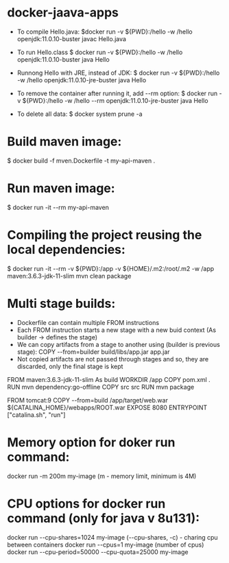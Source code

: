 # docker-jaava-apps

* To compile Hello.java:
$docker run -v ${PWD}:/hello -w /hello openjdk:11.0.10-buster javac Hello.java

* To run Hello.class
$ docker run -v ${PWD}:/hello -w /hello openjdk:11.0.10-buster java Hello

* Runnong Hello with JRE, instead of JDK:
$ docker run -v ${PWD}:/hello -w /hello openjdk:11.0.10-jre-buster java Hello 

* To remove the container after running it, add --rm option:
$ docker run -v ${PWD}:/hello -w /hello --rm openjdk:11.0.10-jre-buster java Hello 

* To delete all data:
$ docker system prune -a

# Build maven image:
$ docker build -f mven.Dockerfile -t my-api-maven .

# Run maven image:
$ docker run -it --rm my-api-maven

# Compiling the project reusing the local dependencies:
$ docker run -it --rm -v ${PWD}:/app -v ${HOME}/.m2:/root/.m2 -w /app maven:3.6.3-jdk-11-slim mvn clean package

# Multi stage builds:
- Dockerfile can contain multiple FROM instructions
- Each FROM instruction starts a new stage with a new buid context (As builder -> defines the stage)
- We can copy artifacts from a stage to another using (builder is previous stage): COPY --from=builder build/libs/app.jar app.jar
- Not copied artifacts are not passed through stages and so, they are discarded, only the final stage is kept

FROM maven:3.6.3-jdk-11-slim As build
WORKDIR /app
COPY pom.xml .
RUN mvn dependency:go-offline
COPY src src
RUN mvn package

FROM tomcat:9
COPY --from=build /app/target/web.war ${CATALINA_HOME}/webapps/ROOT.war
EXPOSE 8080
ENTRYPOINT ["catalina.sh", "run"]

# Memory option for doker run command:
docker run -m 200m my-image  (m - memory limit, minimum is 4M)

# CPU options for docker run command (only for java v 8u131):
docker run --cpu-shares=1024 my-image (--cpu-shares, -c) - charing cpu between containers
docker run --cpus=1 my-image (number of cpus)
docker run --cpu-period=50000 --cpu-quota=25000 my-image
